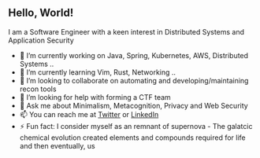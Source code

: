 ## Hello, World!

I am a Software Engineer with a keen interest in Distributed Systems and Application Security

- 🔭 I’m currently working on Java, Spring, Kubernetes, AWS, Distributed Systems ..
- 🌱 I’m currently learning Vim, Rust, Networking ..
- 👯 I’m looking to collaborate on automating and developing/maintaining recon tools
- 🤔 I’m looking for help with forming a CTF team
- 💬 Ask me about Minimalism, Metacognition, Privacy and Web Security
- 📫 You can reach me at [Twitter](https://twitter.com/pranavek) or [LinkedIn](https://www.linkedin.com/in/pranavek/) 
- ⚡ Fun fact: I consider myself as an remnant of supernova - The galatcic chemical evolution created elements and compounds required for life and then eventually, us

